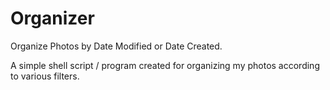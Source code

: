 # Organizer
Organize Photos by Date Modified or Date Created.

A simple shell script / program created for organizing my photos according to various filters. 
